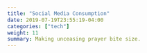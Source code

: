 ```yaml
---
title: "Social Media Consumption"
date: 2019-07-19T23:55:19-04:00
categories: ["tech"]
weight: 11
summary: Making unceasing prayer bite size.
---
```


